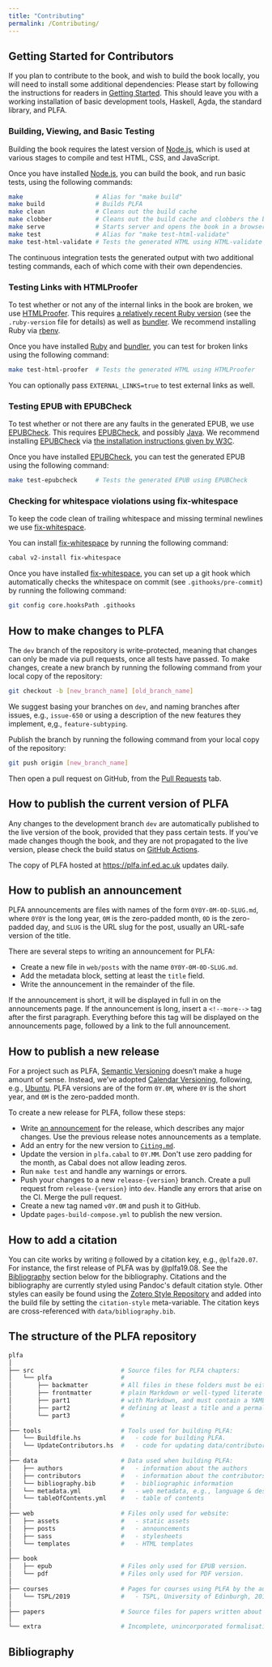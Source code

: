 ```yaml
---
title: "Contributing"
permalink: /Contributing/
---
```


## Getting Started for Contributors

If you plan to contribute to the book, and wish to build the book locally, you will need to install some additional dependencies:
Please start by following the instructions for readers in [Getting Started](/GettingStarted/#getting-started-for-readers).
This should leave you with a working installation of basic development tools, Haskell, Agda, the standard library, and PLFA.

### Building, Viewing, and Basic Testing

Building the book requires the latest version of [Node.js][nodejs], which is used at various stages to compile and test HTML, CSS, and JavaScript.

Once you have installed [Node.js][nodejs], you can build the book, and run basic tests, using the following commands:

```sh
make                    # Alias for "make build"
make build              # Builds PLFA
make clean              # Cleans out the build cache
make clobber            # Cleans out the build cache and clobbers the build
make serve              # Starts server and opens the book in a browser
make test               # Alias for "make test-html-validate"
make test-html-validate # Tests the generated HTML using HTML-validate
```

The continuous integration tests the generated output with two additional testing commands, each of which come with their own dependencies.

### Testing Links with HTMLProofer

To test whether or not any of the internal links in the book are broken, we use [HTMLProofer][htmlproofer].
This requires [a relatively recent Ruby version][ruby] (see the `.ruby-version` file for details) as well as [bundler][bundler].
We recommend installing Ruby via [rbenv][rbenv].

Once you have installed [Ruby][ruby] and [bundler][bundler], you can test for broken links using the following command:

```sh
make test-html-proofer  # Tests the generated HTML using HTMLProofer
```

You can optionally pass `EXTERNAL_LINKS=true` to test external links as well.

### Testing EPUB with EPUBCheck

To test whether or not there are any faults in the generated EPUB, we use [EPUBCheck][epubcheck].
This requires [EPUBCheck][epubcheck], and possibly [Java][java].
We recommend installing [EPUBCheck][epubcheck] via [the installation instructions given by W3C][epubcheck].

Once you have installed [EPUBCheck][epubcheck], you can test the generated EPUB using the following command:

```sh
make test-epubcheck     # Tests the generated EPUB using EPUBCheck
```

### Checking for whitespace violations using fix-whitespace

To keep the code clean of trailing whitespace and missing terminal newlines we use [fix-whitespace][fix-whitespace].

You can install [fix-whitespace][fix-whitespace] by running the following command:

```sh
cabal v2-install fix-whitespace
```

Once you have installed [fix-whitespace][fix-whitespace], you can set up a git hook which automatically checks the whitespace on commit (see `.githooks/pre-commit`) by running the following command:

```sh
git config core.hooksPath .githooks
```

## How to make changes to PLFA

The `dev` branch of the repository is write-protected, meaning that changes can only be made via pull requests, once all tests have passed. To make changes, create a new branch by running the following command from your local copy of the repository:

```sh
git checkout -b [new_branch_name] [old_branch_name]
```

We suggest basing your branches on `dev`, and naming branches after issues, e.g., `issue-650` or using a description of the new features they implement, e,g., `feature-subtyping`.

Publish the branch by running the following command from your local copy of the repository:

```sh
git push origin [new_branch_name]
```

Then open a pull request on GitHub, from the [Pull Requests][github-pulls] tab.

## How to publish the current version of PLFA

Any changes to the development branch `dev` are automatically published to the live version of the book, provided that they pass certain tests. If you've made changes though the book, and they are not propagated to the live version, please check the build status on [GitHub Actions][github-actions].

The copy of PLFA hosted at <https://plfa.inf.ed.ac.uk> updates daily.

## How to publish an announcement

PLFA announcements are files with names of the form `0Y0Y-0M-0D-SLUG.md`, where `0Y0Y` is the long year, `0M` is the zero-padded month, `0D` is the zero-padded day, and `SLUG` is the URL slug for the post, usually an URL-safe version of the title.

There are several steps to writing an announcement for PLFA:

- Create a new file in `web/posts` with the name `0Y0Y-0M-0D-SLUG.md`.
- Add the metadata block, setting at least the `title` field.
- Write the announcement in the remainder of the file.

If the announcement is short, it will be displayed in full in on the announcements page. If the announcement is long, insert a `<!--more-->` tag after the first paragraph. Everything before this tag will be displayed on the announcements page, followed by a link to the full announcement.

## How to publish a new release

For a project such as PLFA, [Semantic Versioning][semver] doesn’t make a huge amount of sense. Instead, we’ve adopted [Calendar Versioning][calver], following, e.g., [Ubuntu][ubuntu]. PLFA versions are of the form `0Y.0M`, where `0Y` is the short year, and `0M` is the zero-padded month.

To create a new release for PLFA, follow these steps:

- Write [an announcement](#how-to-publish-an-announcement) for the release, which describes any major changes. Use the previous release notes announcements as a template.
- Add an entry for the new version to [`Citing.md`][citing].
- Update the version in `plfa.cabal` to `0Y.MM`. Don't use zero padding for the month, as Cabal does not allow leading zeros.
- Run `make test` and handle any warnings or errors.
- Push your changes to a new `release-{version}` branch. Create a pull request from `release-{version}` into `dev`. Handle any errors that arise on the CI. Merge the pull request.
- Create a new tag named `v0Y.0M` and push it to GitHub.
- Update `pages-build-compose.yml` to publish the new version.

## How to add a citation

You can cite works by writing `@` followed by a citation key, e.g., `@plfa20.07`. For instance, the first release of PLFA was by @plfa19.08. See the [Bibliography](#bibliography) section below for the bibliography. Citations and the bibliography are currently styled using Pandoc's default citation style. Other styles can easily be found using the [Zotero Style Repository][zotero] and added into the build file by setting the `citation-style` meta-variable. The citation keys are cross-referenced with `data/bibliography.bib`.

## The structure of the PLFA repository

```sh
plfa
│
├── src                        # Source files for PLFA chapters:
│   └── plfa                   #
│       ├── backmatter         # All files in these folders must be either
│       ├── frontmatter        # plain Markdown or well-typed literate Agda
│       ├── part1              # with Markdown, and must contain a YAML header
│       ├── part2              # defining at least a title and a permalink.
│       └── part3              #
│
├── tools                      # Tools used for building PLFA:
│   └── Buildfile.hs           #   - code for building PLFA.
│   └── UpdateContributors.hs  #   - code for updating data/contributors.
│
├── data                       # Data used when building PLFA:
│   ├── authors                #   - information about the authors
│   ├── contributors           #   - information about the contributors
│   └── bibliography.bib       #   - bibliographic information
│   └── metadata.yml           #   - web metadata, e.g., language & description
│   └── tableOfContents.yml    #   - table of contents
│
├── web                        # Files only used for website:
│   ├── assets                 #   - static assets
│   ├── posts                  #   - announcements
│   ├── sass                   #   - stylesheets
│   └── templates              #   - HTML templates
│
├── book
│   ├── epub                   # Files only used for EPUB version.
│   └── pdf                    # Files only used for PDF version.
│
├── courses                    # Pages for courses using PLFA by the authors:
│   └── TSPL/2019              #   - TSPL, University of Edinburgh, 2019
│
├── papers                     # Source files for papers written about PLFA.
│
└── extra                      # Incomplete, unincorporated formalisations.
```

## Bibliography

[semver]: https://semver.org/
[calver]: https://calver.org
[ubuntu]: https://www.ubuntu.com
[zotero]: https://www.zotero.org/styles
[github-actions]: https://github.com/plfa/plfa.github.io/actions
[github-releases]: https://github.com/plfa/plfa.github.io/releases
[nodejs]: https://nodejs.dev/learn/how-to-install-nodejs
[htmlproofer]: https://github.com/gjtorikian/html-proofer
[ruby]: https://www.ruby-lang.org/en/downloads/
[bundler]: https://bundler.io/#getting-started
[rbenv]: https://github.com/rbenv/rbenv
[rvm]: http://rvm.io
[epubcheck]: https://www.w3.org/publishing/epubcheck/docs/installation/
[epubcheck-brew]: https://formulae.brew.sh/formula/epubcheck
[epubcheck-apt]: https://tracker.debian.org/pkg/epubcheck
[java]: https://www.java.com/en/download/
[fix-whitespace]: https://github.com/agda/fix-whitespace
[github-branches]: https://github.com/plfa/plfa.github.io/branches
[github-pulls]: https://github.com/plfa/plfa.github.io/pulls
[citing]: https://github.com/plfa/plfa.github.io/blob/dev/web/Citing.md
